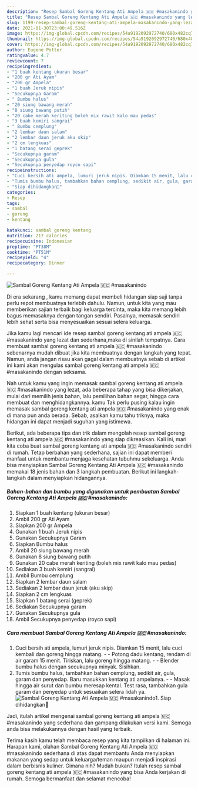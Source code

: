 ```yaml
---
description: "Resep Sambal Goreng Kentang Ati Ampela 🇲🇨 #masakanindo yang lezat Untuk Jualan"
title: "Resep Sambal Goreng Kentang Ati Ampela 🇲🇨 #masakanindo yang lezat Untuk Jualan"
slug: 1199-resep-sambal-goreng-kentang-ati-ampela-masakanindo-yang-lezat-untuk-jualan
date: 2021-01-30T23:00:49.516Z
image: https://img-global.cpcdn.com/recipes/54a9192092972740/680x482cq70/sambal-goreng-kentang-ati-ampela-🇲🇨-masakanindo-foto-resep-utama.jpg
thumbnail: https://img-global.cpcdn.com/recipes/54a9192092972740/680x482cq70/sambal-goreng-kentang-ati-ampela-🇲🇨-masakanindo-foto-resep-utama.jpg
cover: https://img-global.cpcdn.com/recipes/54a9192092972740/680x482cq70/sambal-goreng-kentang-ati-ampela-🇲🇨-masakanindo-foto-resep-utama.jpg
author: Eugene Potter
ratingvalue: 4.7
reviewcount: 7
recipeingredient:
- "1 buah kentang ukuran besar"
- "200 gr Ati Ayam"
- "200 gr Ampela"
- "1 buah Jeruk nipis"
- "Secukupnya Garam"
- " Bumbu halus"
- "20 siung bawang merah"
- "8 siung bawang putih"
- "20 cabe merah keriting boleh mix rawit kalo mau pedas"
- "3 buah kemiri sangrai"
- " Bumbu cemplung"
- "2 lembar daun salam"
- "2 lembar daun jeruk aku skip"
- "2 cm lengkuas"
- "1 batang serai geprek"
- "Secukupnya garam"
- "Secukupnya gula"
- "Secukupnya penyedap royco sapi"
recipeinstructions:
- "Cuci bersih ati ampela, lumuri jeruk nipis. Diamkan 15 menit, lalu cuci kembali dan goreng hingga matang.  Potong dadu kentang, rendam di air garam 15 menit. Tiriskan, lalu goreng hingga matang.  Blender bumbu halus dengan secukupnya minyak. Sisihkan."
- "Tumis bumbu halus, tambahkan bahan cemplung, sedikit air, gula, garam dan penyedap. Baru masukkan kentang ati ampelanya.   Masak hingga air surut dan bumbu meresap kental. Test rasa, tambahkan gula garam dan penyedap untuk sesuaikan selera lidah ya."
- "Siap dihidangkan🥰"
categories:
- Resep
tags:
- sambal
- goreng
- kentang

katakunci: sambal goreng kentang 
nutrition: 217 calories
recipecuisine: Indonesian
preptime: "PT38M"
cooktime: "PT51M"
recipeyield: "4"
recipecategory: Dinner

---
```



![Sambal Goreng Kentang Ati Ampela 🇲🇨 #masakanindo](https://img-global.cpcdn.com/recipes/54a9192092972740/680x482cq70/sambal-goreng-kentang-ati-ampela-🇲🇨-masakanindo-foto-resep-utama.jpg)

Di era  sekarang , kamu memang dapat membeli hidangan siap saji tanpa perlu repot membuatnya terlebih dahulu. Namun, untuk kita yang mau memberikan sajian terbaik bagi keluarga tercinta, maka kita memang lebih bagus memasaknya dengan tangan sendiri. Pasalnya, memasak sendiri lebih sehat serta bisa menyesuaikan sesuai selera keluarga.

Jika kamu lagi mencari ide resep sambal goreng kentang ati ampela 🇲🇨 #masakanindo yang lezat dan sederhana,maka di sinilah tempatnya. Cara membuat sambal goreng kentang ati ampela 🇲🇨 #masakanindo  sebenarnya mudah dibuat jika kita membuatnya dengan langkah yang tepat. Namun, anda jangan risau akan gagal dalam membuatnya 
sebab di artikel ini kami akan mengulas sambal goreng kentang ati ampela 🇲🇨 #masakanindo dengan seksama.  



Nah untuk kamu yang ingin memasak sambal goreng kentang ati ampela 🇲🇨 #masakanindo yang lezat, ada beberapa tahap yang bisa dikerjakan, mulai dari memilih jenis bahan, lalu pemilihan bahan segar, hingga cara membuat dan menghidangkannya. kamu Tak perlu pusing kalau ingin memasak sambal goreng kentang ati ampela 🇲🇨 #masakanindo yang enak di mana pun anda berada. Sebab, asalkan kamu  tahu triknya, maka hidangan ini dapat menjadi suguhan yang istimewa.

Berikut, ada beberapa tips dan trik dalam mengolah resep sambal goreng kentang ati ampela 🇲🇨 #masakanindo yang siap dikreasikan. Kali ini, mari kita coba buat sambal goreng kentang ati ampela 🇲🇨 #masakanindo sendiri di rumah. Tetap berbahan yang sederhana, sajian ini dapat memberi manfaat untuk membantu menjaga kesehatan tubuhmu sekeluarga. Anda bisa menyiapkan Sambal Goreng Kentang Ati Ampela 🇲🇨 #masakanindo memakai 18 jenis bahan dan 3 langkah pembuatan. Berikut ini langkah-langkah dalam menyiapkan hidangannya.

<!--inarticleads1-->

##### Bahan-bahan dan bumbu yang digunakan untuk pembuatan Sambal Goreng Kentang Ati Ampela 🇲🇨 #masakanindo:

1. Siapkan 1 buah kentang (ukuran besar)
1. Ambil 200 gr Ati Ayam
1. Siapkan 200 gr Ampela
1. Gunakan 1 buah Jeruk nipis
1. Gunakan Secukupnya Garam
1. Siapkan  Bumbu halus
1. Ambil 20 siung bawang merah
1. Gunakan 8 siung bawang putih
1. Gunakan 20 cabe merah keriting (boleh mix rawit kalo mau pedas)
1. Sediakan 3 buah kemiri (sangrai)
1. Ambil  Bumbu cemplung
1. Siapkan 2 lembar daun salam
1. Sediakan 2 lembar daun jeruk (aku skip)
1. Siapkan 2 cm lengkuas
1. Siapkan 1 batang serai (geprek)
1. Sediakan Secukupnya garam
1. Gunakan Secukupnya gula
1. Ambil Secukupnya penyedap (royco sapi)




<!--inarticleads2-->

##### Cara membuat Sambal Goreng Kentang Ati Ampela 🇲🇨 #masakanindo:

1. Cuci bersih ati ampela, lumuri jeruk nipis. Diamkan 15 menit, lalu cuci kembali dan goreng hingga matang. -  - Potong dadu kentang, rendam di air garam 15 menit. Tiriskan, lalu goreng hingga matang. -  - Blender bumbu halus dengan secukupnya minyak. Sisihkan.
1. Tumis bumbu halus, tambahkan bahan cemplung, sedikit air, gula, garam dan penyedap. Baru masukkan kentang ati ampelanya.  -  - Masak hingga air surut dan bumbu meresap kental. Test rasa, tambahkan gula garam dan penyedap untuk sesuaikan selera lidah ya.
<img src="//assets-global.cpcdn.com/assets/icons/button_play-2c75c40dde080a61004c1f40b05d8f140eaff45d7e9e6481dc71c63d2e7c4909.png" alt="Sambal Goreng Kentang Ati Ampela 🇲🇨 #masakanindo">1. Siap dihidangkan🥰




Jadi, itulah artikel mengenai  sambal goreng kentang ati ampela 🇲🇨 #masakanindo  yang sederhana dan gampang dilakukan versi kami. Semoga anda bisa melakukannya dengan hasil yang terbaik. 

Terima kasih kamu telah membaca resep yang kita tampilkan di halaman ini. Harapan kami, olahan  Sambal Goreng Kentang Ati Ampela 🇲🇨 #masakanindo sederhana di atas dapat membantu Anda menyiapkan makanan yang sedap untuk keluarga/teman maupun menjadi inspirasi dalam berbisnis kuliner. Gimana nih? Mudah bukan? Itulah resep sambal goreng kentang ati ampela 🇲🇨 #masakanindo yang bisa Anda kerjakan di rumah. Semoga bermanfaat dan selamat mencoba!

